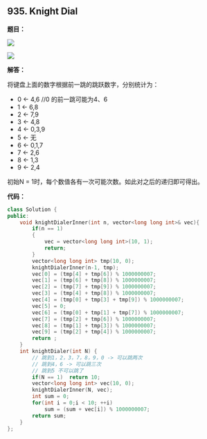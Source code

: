 ## 935. Knight Dial

**题目：**

![](http://p9zl5r4hu.bkt.clouddn.com/2018-11-05_41leet_935_1.png)

![](http://p9zl5r4hu.bkt.clouddn.com/2018-11-05_41leet_935_2.png)

**解答：**

将键盘上面的数字根据前一跳的跳跃数字，分别统计为：

* 0 <- 4,6		//0 的前一跳可能为4、6
* 1 <- 6,8
* 2 <- 7,9
* 3 <- 4,8
* 4 <- 0,3,9
* 5 <- 无
* 6 <- 0,1,7
* 7 <- 2,6
* 8 <- 1,3
* 9 <- 2,4

初始N = 1时，每个数值各有一次可能次数。如此对之后的递归即可得出。

**代码：**

```cpp
class Solution {
public:
    void knightDialerInner(int n, vector<long long int>& vec){
        if(n == 1)
        {
            vec = vector<long long int>(10, 1);
            return;
        }
        vector<long long int> tmp(10, 0);
        knightDialerInner(n-1, tmp);
        vec[0] = (tmp[4] + tmp[6]) % 1000000007;
        vec[1] = (tmp[6] + tmp[8]) % 1000000007;
        vec[2] = (tmp[7] + tmp[9]) % 1000000007;
        vec[3] = (tmp[4] + tmp[8]) % 1000000007;
        vec[4] = (tmp[0] + tmp[3] + tmp[9]) % 1000000007;
        vec[5] = 0;
        vec[6] = (tmp[0] + tmp[1] + tmp[7]) % 1000000007;
        vec[7] = (tmp[2] + tmp[6]) % 1000000007;
        vec[8] = (tmp[1] + tmp[3]) % 1000000007;
        vec[9] = (tmp[2] + tmp[4]) % 1000000007;
        return ;
    }
    int knightDialer(int N) {
        // 跳到1，2，3，7，8，9，0 -> 可以跳两次
        // 跳到4，6 -> 可以跳三次
        // 跳到5 不可以跳了
        if(N == 1)  return 10;
        vector<long long int> vec(10, 0);
        knightDialerInner(N, vec);
        int sum = 0;
        for(int i = 0;i < 10; ++i)
            sum = (sum + vec[i]) % 1000000007;
        return sum;
    }
};
```

